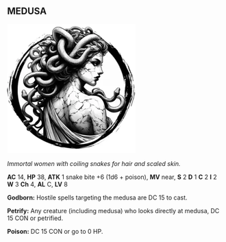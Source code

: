 ## MEDUSA

![](images/medusa.webp)

_Immortal women with coiling snakes for hair and scaled skin._

**AC** 14, **HP** 38, **ATK** 1 snake bite +6 (1d6 + poison), **MV** near, **S** 2 **D** 1 **C** 2 **I** 2 **W** 3 **Ch** 4, **AL** C, **LV** 8

**Godborn:** Hostile spells targeting the medusa are DC 15 to cast.

**Petrify:** Any creature (including medusa) who looks directly at medusa, DC 15 CON or petrified.

**Poison:** DC 15 CON or go to 0 HP.

